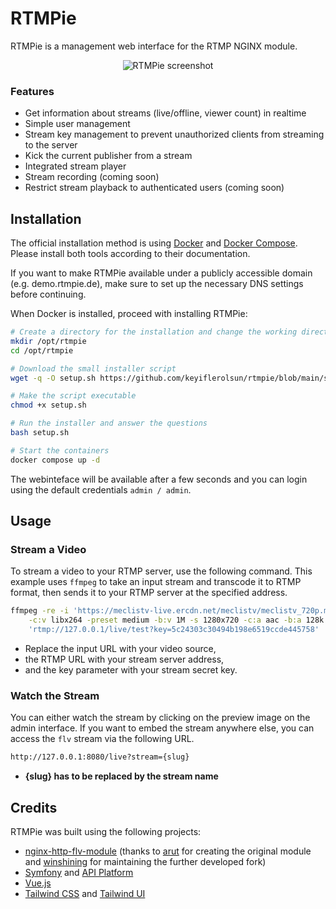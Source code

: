 # RTMPie

RTMPie is a management web interface for the RTMP NGINX module.

<p align="center">
  <img src="https://img.rtmpie.de/screen.png" alt="RTMPie screenshot">
</p>

### Features

- Get information about streams (live/offline, viewer count) in realtime
- Simple user management
- Stream key management to prevent unauthorized clients from streaming to the server
- Kick the current publisher from a stream
- Integrated stream player
- Stream recording (coming soon)
- Restrict stream playback to authenticated users (coming soon)

## Installation

The official installation method is using [Docker](https://docs.docker.com/engine/install/) and [Docker Compose](https://docs.docker.com/compose/). Please install both tools according to their documentation.

If you want to make RTMPie available under a publicly accessible domain (e.g. demo.rtmpie.de), make sure to set up the necessary DNS settings before continuing.

When Docker is installed, proceed with installing RTMPie:

```bash
# Create a directory for the installation and change the working directory
mkdir /opt/rtmpie
cd /opt/rtmpie

# Download the small installer script
wget -q -O setup.sh https://github.com/keyiflerolsun/rtmpie/blob/main/setup.sh?raw=True

# Make the script executable
chmod +x setup.sh

# Run the installer and answer the questions
bash setup.sh

# Start the containers
docker compose up -d
```

The webinteface will be available after a few seconds and you can login using the default credentials `admin / admin`.

## Usage

### Stream a Video

To stream a video to your RTMP server, use the following command. This example uses `ffmpeg` to take an input stream and transcode it to RTMP format, then sends it to your RTMP server at the specified address.

```bash
ffmpeg -re -i 'https://meclistv-live.ercdn.net/meclistv/meclistv_720p.m3u8' \
	-c:v libx264 -preset medium -b:v 1M -s 1280x720 -c:a aac -b:a 128k -f flv \
	'rtmp://127.0.0.1/live/test?key=5c24303c30494b198e6519ccde445758'
```

- Replace the input URL with your video source,
- the RTMP URL with your stream server address,
- and the key parameter with your stream secret key.

### Watch the Stream

You can either watch the stream by clicking on the preview image on the admin interface.
If you want to embed the stream anywhere else, you can access the `flv` stream via the following URL.

```bash
http://127.0.0.1:8080/live?stream={slug}
```

- **{slug} has to be replaced by the stream name**


## Credits

RTMPie was built using the following projects:

- [nginx-http-flv-module](https://github.com/winshining/nginx-http-flv-module) (thanks to [arut](https://github.com/arut) for creating the original module and [winshining](https://github.com/winshining) for maintaining the further developed fork)
- [Symfony](https://symfony.com) and [API Platform](https://api-platform.com)
- [Vue.js](https://vuejs.org)
- [Tailwind CSS](https://tailwindcss.com) and [Tailwind UI](https://tailwindui.com)